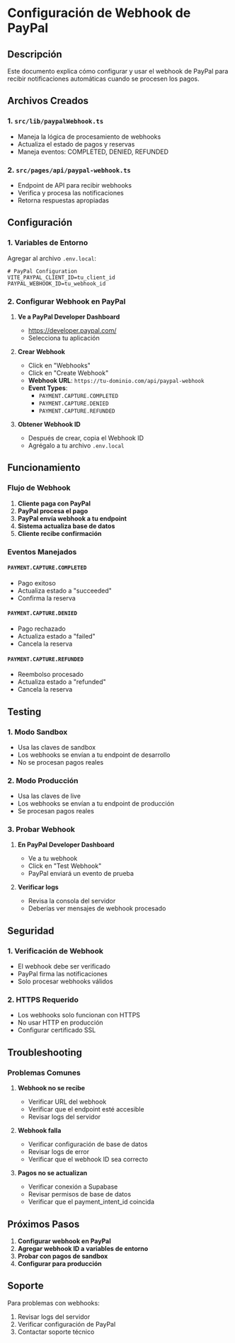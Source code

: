 # Configuración de Webhook de PayPal

## Descripción

Este documento explica cómo configurar y usar el webhook de PayPal para recibir notificaciones automáticas cuando se procesen los pagos.

## Archivos Creados

### 1. `src/lib/paypalWebhook.ts`
- Maneja la lógica de procesamiento de webhooks
- Actualiza el estado de pagos y reservas
- Maneja eventos: COMPLETED, DENIED, REFUNDED

### 2. `src/pages/api/paypal-webhook.ts`
- Endpoint de API para recibir webhooks
- Verifica y procesa las notificaciones
- Retorna respuestas apropiadas

## Configuración

### 1. Variables de Entorno

Agregar al archivo `.env.local`:

```env
# PayPal Configuration
VITE_PAYPAL_CLIENT_ID=tu_client_id
PAYPAL_WEBHOOK_ID=tu_webhook_id
```

### 2. Configurar Webhook en PayPal

1. **Ve a PayPal Developer Dashboard**
   - https://developer.paypal.com/
   - Selecciona tu aplicación

2. **Crear Webhook**
   - Click en "Webhooks"
   - Click en "Create Webhook"
   - **Webhook URL**: `https://tu-dominio.com/api/paypal-webhook`
   - **Event Types**:
     - `PAYMENT.CAPTURE.COMPLETED`
     - `PAYMENT.CAPTURE.DENIED`
     - `PAYMENT.CAPTURE.REFUNDED`

3. **Obtener Webhook ID**
   - Después de crear, copia el Webhook ID
   - Agrégalo a tu archivo `.env.local`

## Funcionamiento

### Flujo de Webhook

1. **Cliente paga con PayPal**
2. **PayPal procesa el pago**
3. **PayPal envía webhook a tu endpoint**
4. **Sistema actualiza base de datos**
5. **Cliente recibe confirmación**

### Eventos Manejados

#### `PAYMENT.CAPTURE.COMPLETED`
- Pago exitoso
- Actualiza estado a "succeeded"
- Confirma la reserva

#### `PAYMENT.CAPTURE.DENIED`
- Pago rechazado
- Actualiza estado a "failed"
- Cancela la reserva

#### `PAYMENT.CAPTURE.REFUNDED`
- Reembolso procesado
- Actualiza estado a "refunded"
- Cancela la reserva

## Testing

### 1. Modo Sandbox
- Usa las claves de sandbox
- Los webhooks se envían a tu endpoint de desarrollo
- No se procesan pagos reales

### 2. Modo Producción
- Usa las claves de live
- Los webhooks se envían a tu endpoint de producción
- Se procesan pagos reales

### 3. Probar Webhook
1. **En PayPal Developer Dashboard**
   - Ve a tu webhook
   - Click en "Test Webhook"
   - PayPal enviará un evento de prueba

2. **Verificar logs**
   - Revisa la consola del servidor
   - Deberías ver mensajes de webhook procesado

## Seguridad

### 1. Verificación de Webhook
- El webhook debe ser verificado
- PayPal firma las notificaciones
- Solo procesar webhooks válidos

### 2. HTTPS Requerido
- Los webhooks solo funcionan con HTTPS
- No usar HTTP en producción
- Configurar certificado SSL

## Troubleshooting

### Problemas Comunes

1. **Webhook no se recibe**
   - Verificar URL del webhook
   - Verificar que el endpoint esté accesible
   - Revisar logs del servidor

2. **Webhook falla**
   - Verificar configuración de base de datos
   - Revisar logs de error
   - Verificar que el webhook ID sea correcto

3. **Pagos no se actualizan**
   - Verificar conexión a Supabase
   - Revisar permisos de base de datos
   - Verificar que el payment_intent_id coincida

## Próximos Pasos

1. **Configurar webhook en PayPal**
2. **Agregar webhook ID a variables de entorno**
3. **Probar con pagos de sandbox**
4. **Configurar para producción**

## Soporte

Para problemas con webhooks:
1. Revisar logs del servidor
2. Verificar configuración de PayPal
3. Contactar soporte técnico
